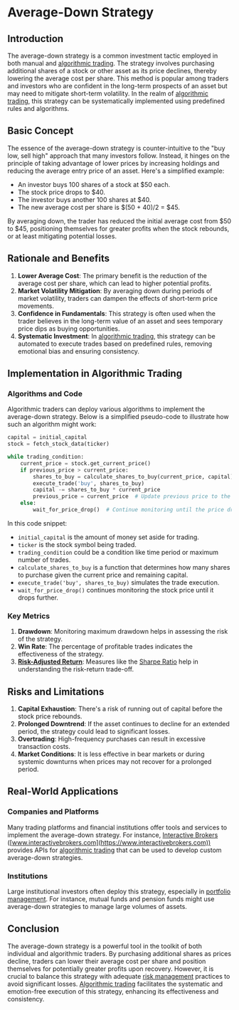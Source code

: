 # Average-Down Strategy

## Introduction
The average-down strategy is a common investment tactic employed in both manual and [algorithmic trading](../a/algorithmic_trading.md). The strategy involves purchasing additional shares of a stock or other asset as its price declines, thereby lowering the average cost per share. This method is popular among traders and investors who are confident in the long-term prospects of an asset but may need to mitigate short-term volatility. In the realm of [algorithmic trading](../a/algorithmic_trading.md), this strategy can be systematically implemented using predefined rules and algorithms.

## Basic Concept
The essence of the average-down strategy is counter-intuitive to the "buy low, sell high" approach that many investors follow. Instead, it hinges on the principle of taking advantage of lower prices by increasing holdings and reducing the average entry price of an asset. Here's a simplified example:

- An investor buys 100 shares of a stock at $50 each.
- The stock price drops to $40.
- The investor buys another 100 shares at $40.
- The new average cost per share is $(50 + 40)/2 = $45.

By averaging down, the trader has reduced the initial average cost from $50 to $45, positioning themselves for greater profits when the stock rebounds, or at least mitigating potential losses.

## Rationale and Benefits
1. **Lower Average Cost**: The primary benefit is the reduction of the average cost per share, which can lead to higher potential profits.
2. **Market Volatility Mitigation**: By averaging down during periods of market volatility, traders can dampen the effects of short-term price movements.
3. **Confidence in Fundamentals**: This strategy is often used when the trader believes in the long-term value of an asset and sees temporary price dips as buying opportunities.
4. **Systematic Investment**: In [algorithmic trading](../a/algorithmic_trading.md), this strategy can be automated to execute trades based on predefined rules, removing emotional bias and ensuring consistency.

## Implementation in Algorithmic Trading
### Algorithms and Code
Algorithmic traders can deploy various algorithms to implement the average-down strategy. Below is a simplified pseudo-code to illustrate how such an algorithm might work:

```python
capital = initial_capital
stock = fetch_stock_data(ticker)

while trading_condition:
    current_price = stock.get_current_price()
    if previous_price > current_price:
        shares_to_buy = calculate_shares_to_buy(current_price, capital)
        execute_trade('buy', shares_to_buy)
        capital -= shares_to_buy * current_price
        previous_price = current_price  # Update previous price to the new lower price
    else:
        wait_for_price_drop()  # Continue monitoring until the price drops
```

In this code snippet:
- `initial_capital` is the amount of money set aside for trading.
- `ticker` is the stock symbol being traded.
- `trading_condition` could be a condition like time period or maximum number of trades.
- `calculate_shares_to_buy` is a function that determines how many shares to purchase given the current price and remaining capital.
- `execute_trade('buy', shares_to_buy)` simulates the trade execution.
- `wait_for_price_drop()` continues monitoring the stock price until it drops further.

### Key Metrics
1. **Drawdown**: Monitoring maximum drawdown helps in assessing the risk of the strategy.
2. **Win Rate**: The percentage of profitable trades indicates the effectiveness of the strategy.
3. **[Risk-Adjusted Return](../r/risk-adjusted_return.md)**: Measures like the [Sharpe Ratio](../s/sharpe_ratio.md) help in understanding the risk-return trade-off.

## Risks and Limitations
1. **Capital Exhaustion**: There's a risk of running out of capital before the stock price rebounds.
2. **Prolonged Downtrend**: If the asset continues to decline for an extended period, the strategy could lead to significant losses.
3. **Overtrading**: High-frequency purchases can result in excessive transaction costs.
4. **Market Conditions**: It is less effective in bear markets or during systemic downturns when prices may not recover for a prolonged period.

## Real-World Applications
### Companies and Platforms
Many trading platforms and financial institutions offer tools and services to implement the average-down strategy. For instance, [Interactive Brokers](../i/interactive_brokers.md) ([www.interactivebrokers.com](https://www.interactivebrokers.com)) provides APIs for [algorithmic trading](../a/algorithmic_trading.md) that can be used to develop custom average-down strategies.

### Institutions
Large institutional investors often deploy this strategy, especially in [portfolio management](../p/portfolio_management.md). For instance, mutual funds and pension funds might use average-down strategies to manage large volumes of assets.

## Conclusion
The average-down strategy is a powerful tool in the toolkit of both individual and algorithmic traders. By purchasing additional shares as prices decline, traders can lower their average cost per share and position themselves for potentially greater profits upon recovery. However, it is crucial to balance this strategy with adequate [risk management](../r/risk_management.md) practices to avoid significant losses. [Algorithmic trading](../a/algorithmic_trading.md) facilitates the systematic and emotion-free execution of this strategy, enhancing its effectiveness and consistency.